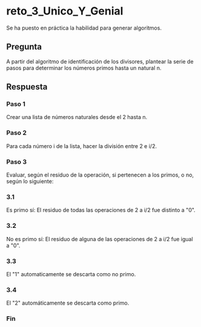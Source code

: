 # reto_3_Unico_Y_Genial
Se ha puesto en práctica la habilidad para generar algoritmos.
## Pregunta
A partir del algoritmo de identificación de los divisores, plantear la serie de pasos para determinar los números primos hasta un natural n.
## Respuesta
### Paso 1
Crear una lista de números naturales desde el 2 hasta n.
### Paso 2
Para cada número i de la lista, hacer la división entre 2 e i/2.
### Paso 3
Evaluar, según el residuo de la operación, si pertenecen a los primos, o no, según lo siguiente:
### 3.1
Es primo sí: El residuo de todas las operaciones de 2 a i/2 fue distinto a "0".
### 3.2
No es primo sí: El residuo de alguna de las operaciones de 2 a i/2 fue igual a "0".
### 3.3
El "1" automaticamente se descarta como no primo.
### 3.4
El "2" automáticamente se descarta como primo.
### Fin
